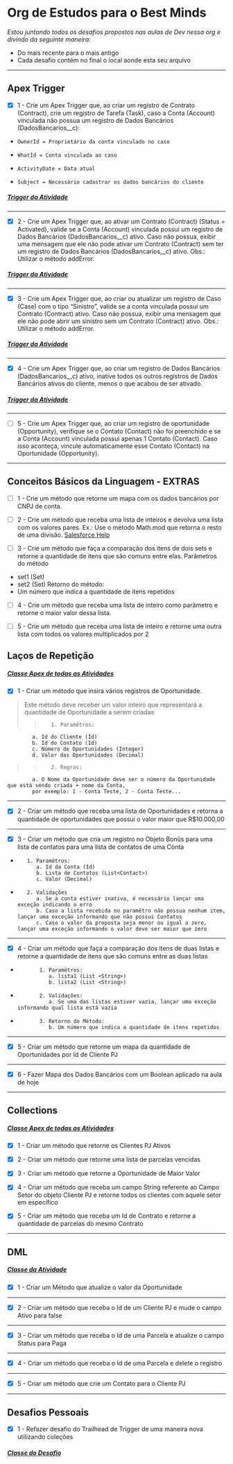 # Org de Estudos para o Best Minds
*Estou juntando todos os desafios propostos nas aulas de Dev nessa org e divindo da seguinte maneira:*
- Do mais recente para o mais antigo
- Cada desafio contém no final o local aonde esta seu arquivo

---
## Apex Trigger

- [x] 1 - Crie um Apex Trigger que, ao criar um registro de Contrato (Contract), crie um registro de Tarefa (Task), caso a Conta (Account) vinculada não possua um registro de Dados Bancários (DadosBancarios__c):
*     OwnerId = Proprietário da conta vinculado no caso
*     WhatId = Conta vinculada ao caso
*     ActivityDate = Data atual
*     Subject = Necessário cadastrar os dados bancários do cliente

##### [Trigger da Atividade](./force-app/main/default/triggers/ContractCreateTask.trigger)

---

- [x] 2 - Crie um Apex Trigger que, ao ativar um Contrato (Contract) (Status = Activated), valide se a Conta (Account) vinculada possui um registro de Dados Bancários (DadosBancarios__c) ativo. Caso não possua, exibir uma mensagem que ele não pode ativar um Contrato (Contract) sem ter um registro de Dados Bancários (DadosBancarios__c) ativo. Obs.: Utilizar o método addError.

##### [Trigger da Atividade](./force-app/main/default/triggers/ContractNaoAtivarSemDadosBancariosTrigger.trigger)

---
- [x] 3 - Crie um Apex Trigger que, ao criar ou atualizar um registro de Caso (Case) com o tipo “Sinistro”, valide se a conta vinculada possui um Contrato (Contract) ativo. Caso não possua, exibir uma mensagem que ele não pode abrir um sinistro sem um Contrato (Contract) ativo. Obs.: Utilizar o método addError.

##### [Trigger da Atividade](./force-app/main/default/triggers/CasoSinistroSemContratoTrigger.trigger)

---

- [x] 4 - Crie um Apex Trigger que, ao criar um registro de Dados Bancários (DadosBancarios__c) ativo, inative todos os outros registros de Dados Bancários ativos do cliente, menos o que acabou de ser ativado.

##### [Trigger da Atividade](./force-app/main/default/triggers/SomenteUmDadoBancarioTrigger.trigger)

---

- [ ] 5 - Crie um Apex Trigger que, ao criar um registro de oportunidade (Opportunity), verifique se o Contato (Contact) não foi preenchido e se a Conta (Account) vinculada possui apenas 1 Contato (Contact). Caso isso aconteça, vincule automaticamente esse Contato (Contact) na Oportunidade (Opportunity).
---
## Conceitos Básicos da Linguagem - EXTRAS

- [ ] 1 - Crie um método que retorne um mapa com os dados bancários por CNPJ de conta.



- [ ] 2 - Crie um método que receba uma lista de inteiros e devolva uma lista com os valores pares. Ex.: Use o método Math.mod que retorna o resto de uma divisão.
[Salesforce Help](https://developer.salesforce.com/docs/atlas.en-us.apexref.meta/apexref/apex_methods_system_math.htm#apex_System_Math_mod)



- [ ] 3 - Crie um método que faça a comparação dos itens de dois sets e retorne a quantidade de itens que são comuns entre elas.
Parâmetros do método
- set1 (Set<String>)
- set2 (Set<String>)
Retorno do método:
- Um número que indica a quantidade de itens repetidos



- [ ] 4 - Crie um método que receba uma lista de inteiro como parâmetro e retorne o maior valor dessa lista.



- [ ] 5 - Crie um método que receba uma lista de inteiro e retorne uma outra lista com todos os valores multiplicados por 2

## Laços de Repetição

##### [Classe Apex de todas as Atividades](force-app/main/default/classes/ExerciciosLacosRepeticao.cls)

- [x] 1 - Criar um método que insira vários registros de Oportunidade.
> Este método deve receber um valor inteiro que representará a quantidade de Oportunidade a serem criadas
>>        1. Paramêtros:
            a. Id do Cliente (Id)
            b. Id do Contato (Id)
            c. Número de Oportunidades (Integer)
            d. Valor das Oportunidades (Decimal)
>>        2. Regras:
            a. O Nome da Oportunidade deve ser o número da Oportunidade que está sendo criada + nome da Conta,
            por exemplo: 1 - Conta Teste, 2 - Conta Teste...
---
- [x] 2 - Criar um método que receba uma lista de Oportunidades e retorna a quantidade de oportunidades que possui o valor maior que R$10.000,00
---
- [x] 3 - Criar um método que cria um registro no Objeto Bonûs para uma lista de contatos para uma lista de contatos de uma Conta
*        1. Paramêtros: 
            a. Id da Conta (Id)
            b. Lista de Contatos (List<Contact>)
            c. Valor (Decimal)
*        2. Validações
            a. Se a conta estiver inativa, é necessário lançar uma exceção indicando o erro
            b. Caso a lista recebida no paramêtro não possua nenhum item, lançar uma exceção informando que não possui Contatos
            c. Caso o valor da proposta seja menor ou igual a zero, lançar uma exceção informando o valor deve ser maior que zero
---
- [x] 4 - Criar um método que faça a comparação dos itens de duas listas e retorne a quantidade de itens que são comuns entre as duas listas
*            1. Paramêtros:
                a. lista1 (List <String>)
                b. lista2 (List <String>)
*            2. Validações:
                a. Se uma das listas estiver vazia, lançar uma exceção informando qual lista está vazia
*            3. Retorno do Método:
                b. Um número que indica a quantidade de itens repetidos
---
- [x] 5 - Criar um método que retorne um mapa da quantidade de Oportunidades por Id de Cliente PJ
---
- [x] 6 - Fazer Mapa dos Dados Bancários com um Boolean aplicado na aula de hoje
---
## Collections

##### [Classe Apex de todas as Atividades](force-app/main/default/classes/ExerciciosCollection.cls)

- [x] 1 - Criar um método que retorne os Clientes PJ Ativos

- [x] 2 - Criar um método que retorne uma lista de parcelas vencidas

- [x] 3 - Criar um método que retorne a Oportunidade de Maior Valor

- [x] 4 - Criar um método que receba um campo String referente ao Campo Setor do objeto Cliente PJ e retorne todos os clientes com aquele setor em específico

- [x] 5 - Criar um método que receba um Id de Contrato e retorne a quantidade de parcelas do mesmo Contrato

---
## DML
##### [Classe da Atividade](force-app/main/default/classes/ExercicioDML.cls)

- [x] 1 - Criar um Método que atualize o valor da Oportunidade
---
- [x] 2 - Criar um método que receba o Id de um Cliente PJ e mude o campo Ativo para false
---
- [x] 3 - Criar um método que receba o Id de uma Parcela e atualize o campo Status para Paga
---
- [x] 4 - Criar um método que receba o Id de uma Parcela e delete o registro
---
- [x] 5 - Criar um método que crie um Contato para o Cliente PJ
---

## Desafios Pessoais

- [x] 1 - Refazer desafio do Trailhead de Trigger de uma maneira nova utilizando coleções

##### [Classe do Desafio](./force-app/main/default/classes/DesafioApexCorreto.cls)



